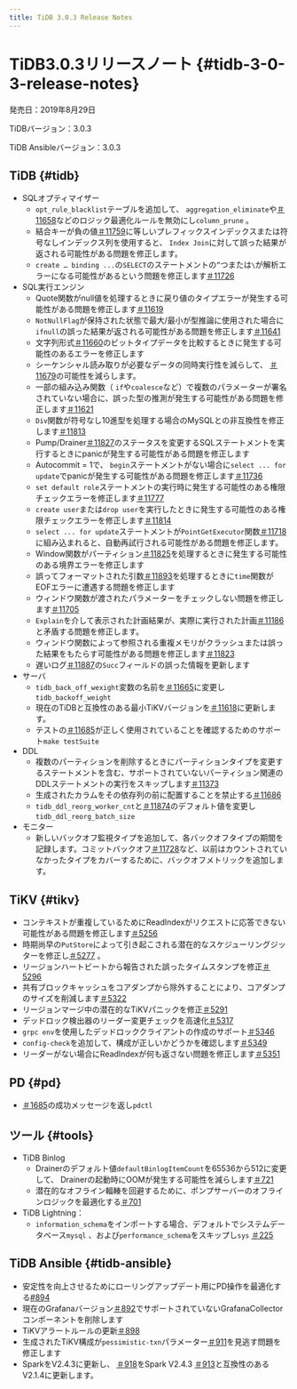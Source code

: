 ```yaml
---
title: TiDB 3.0.3 Release Notes
---
```


# TiDB3.0.3リリースノート {#tidb-3-0-3-release-notes}

発売日：2019年8月29日

TiDBバージョン：3.0.3

TiDB Ansibleバージョン：3.0.3

## TiDB {#tidb}

-   SQLオプティマイザー
    -   `opt_rule_blacklist`テーブルを追加して、 `aggregation_eliminate`や[＃11658](https://github.com/pingcap/tidb/pull/11658)などのロジック最適化ルールを無効にし`column_prune` 。
    -   結合キーが負の値[＃11759](https://github.com/pingcap/tidb/pull/11759)に等しいプレフィックスインデックスまたは符号なしインデックス列を使用すると、 `Index Join`に対して誤った結果が返される可能性がある問題を修正します。
    -   `create … binding ...`の`SELECT`のステートメントの`”`つまたは`\`が解析エラーになる可能性があるという問題を修正します[＃11726](https://github.com/pingcap/tidb/pull/11726)
-   SQL実行エンジン
    -   Quote関数がnull値を処理するときに戻り値のタイプエラーが発生する可能性がある問題を修正します[＃11619](https://github.com/pingcap/tidb/pull/11619)
    -   `NotNullFlag`が保持された状態で最大/最小が型推論に使用された場合に`ifnull`の誤った結果が返される可能性がある問題を修正します[＃11641](https://github.com/pingcap/tidb/pull/11641)
    -   文字列形式[＃11660](https://github.com/pingcap/tidb/pull/11660)のビットタイプデータを比較するときに発生する可能性のあるエラーを修正します
    -   シーケンシャル読み取りが必要なデータの同時実行性を減らして、 [＃11679](https://github.com/pingcap/tidb/pull/11679)の可能性を減らします。
    -   一部の組み込み関数（ `if`や`coalesce`など）で複数のパラメーターが署名されていない場合に、誤った型の推測が発生する可能性がある問題を修正します[＃11621](https://github.com/pingcap/tidb/pull/11621)
    -   `Div`関数が符号なし10進型を処理する場合のMySQLとの非互換性を修正します[＃11813](https://github.com/pingcap/tidb/pull/11813)
    -   Pump/Drainer[＃11827](https://github.com/pingcap/tidb/pull/11827)のステータスを変更するSQLステートメントを実行するときにpanicが発生する可能性がある問題を修正します
    -   Autocommit = 1で、 `begin`ステートメントがない場合に`select ... for update`でpanicが発生する可能性がある問題を修正します[＃11736](https://github.com/pingcap/tidb/pull/11736)
    -   `set default role`ステートメントの実行時に発生する可能性のある権限チェックエラーを修正します[＃11777](https://github.com/pingcap/tidb/pull/11777)
    -   `create user`または`drop user`を実行したときに発生する可能性のある権限チェックエラーを修正します[＃11814](https://github.com/pingcap/tidb/pull/11814)
    -   `select ... for update`ステートメントが`PointGetExecutor`関数[＃11718](https://github.com/pingcap/tidb/pull/11718)に組み込まれると、自動再試行される可能性がある問題を修正します。
    -   Window関数がパーティション[＃11825](https://github.com/pingcap/tidb/pull/11825)を処理するときに発生する可能性のある境界エラーを修正します
    -   誤ってフォーマットされた引数[＃11893](https://github.com/pingcap/tidb/pull/11893)を処理するときに`time`関数がEOFエラーに遭遇する問題を修正します
    -   ウィンドウ関数が渡されたパラメーターをチェックしない問題を修正します[＃11705](https://github.com/pingcap/tidb/pull/11705)
    -   `Explain`を介して表示された計画結果が、実際に実行された計画[＃11186](https://github.com/pingcap/tidb/pull/11186)と矛盾する問題を修正します。
    -   ウィンドウ関数によって参照される重複メモリがクラッシュまたは誤った結果をもたらす可能性がある問題を修正します[＃11823](https://github.com/pingcap/tidb/pull/11823)
    -   遅いログ[＃11887](https://github.com/pingcap/tidb/pull/11887)の`Succ`フィールドの誤った情報を更新します
-   サーバ
    -   `tidb_back_off_wexight`変数の名前を[＃11665](https://github.com/pingcap/tidb/pull/11665)に変更し`tidb_backoff_weight`
    -   現在のTiDBと互換性のある最小TiKVバージョンを[＃11618](https://github.com/pingcap/tidb/pull/11618)に更新します。
    -   テストの[＃11685](https://github.com/pingcap/tidb/pull/11685)が正しく使用されていることを確認するためのサポート`make testSuite`
-   DDL
    -   複数のパーティションを削除するときにパーティションタイプを変更するステートメントを含む、サポートされていないパーティション関連のDDLステートメントの実行をスキップします[＃11373](https://github.com/pingcap/tidb/pull/11373)
    -   生成されたカラムをその依存列の前に配置することを禁止する[＃11686](https://github.com/pingcap/tidb/pull/11686)
    -   `tidb_ddl_reorg_worker_cnt`と[＃11874](https://github.com/pingcap/tidb/pull/11874)のデフォルト値を変更し`tidb_ddl_reorg_batch_size`
-   モニター
    -   新しいバックオフ監視タイプを追加して、各バックオフタイプの期間を記録します。コミットバックオフ[＃11728](https://github.com/pingcap/tidb/pull/11728)など、以前はカウントされていなかったタイプをカバーするために、バックオフメトリックを追加します。

## TiKV {#tikv}

-   コンテキストが重複しているためにReadIndexがリクエストに応答できない可能性がある問題を修正します[＃5256](https://github.com/tikv/tikv/pull/5256)
-   時期尚早の`PutStore`によって引き起こされる潜在的なスケジューリングジッターを修正し[＃5277](https://github.com/tikv/tikv/pull/5277) 。
-   リージョンハートビートから報告された誤ったタイムスタンプを修正[＃5296](https://github.com/tikv/tikv/pull/5296)
-   共有ブロックキャッシュをコアダンプから除外することにより、コアダンプのサイズを削減します[＃5322](https://github.com/tikv/tikv/pull/5322)
-   リージョンマージ中の潜在的なTiKVパニックを修正[＃5291](https://github.com/tikv/tikv/pull/5291)
-   デッドロック検出器のリーダー変更チェックを高速化[＃5317](https://github.com/tikv/tikv/pull/5317)
-   `grpc env`を使用したデッドロッククライアントの作成のサポート[＃5346](https://github.com/tikv/tikv/pull/5346)
-   `config-check`を追加して、構成が正しいかどうかを確認します[＃5349](https://github.com/tikv/tikv/pull/5349)
-   リーダーがない場合にReadIndexが何も返さない問題を修正します[＃5351](https://github.com/tikv/tikv/pull/5351)

## PD {#pd}

-   [＃1685](https://github.com/pingcap/pd/pull/1685)の成功メッセージを返し`pdctl`

## ツール {#tools}

-   TiDB Binlog
    -   Drainerのデフォルト値`defaultBinlogItemCount`を65536から512に変更して、 Drainerの起動時にOOMが発生する可能性を減らします[＃721](https://github.com/pingcap/tidb-binlog/pull/721)
    -   潜在的なオフライン輻輳を回避するために、ポンプサーバーのオフラインロジックを最適化する[＃701](https://github.com/pingcap/tidb-binlog/pull/701)
-   TiDB Lightning：
    -   `information_schema`をインポートする場合、デフォルトでシステムデータベース`mysql` 、および`performance_schema`をスキップし`sys` [＃225](https://github.com/pingcap/tidb-lightning/pull/225)

## TiDB Ansible {#tidb-ansible}

-   安定性を向上させるためにローリングアップデート用にPD操作を最適化する[#894](https://github.com/pingcap/tidb-ansible/pull/894)
-   現在のGrafanaバージョン[＃892](https://github.com/pingcap/tidb-ansible/pull/892)でサポートされていないGrafanaCollectorコンポーネントを削除します
-   TiKVアラートルールの更新[＃898](https://github.com/pingcap/tidb-ansible/pull/898)
-   生成されたTiKV構成が`pessimistic-txn`パラメーター[＃911](https://github.com/pingcap/tidb-ansible/pull/911)を見逃す問題を修正します
-   SparkをV2.4.3に更新し、 [＃918](https://github.com/pingcap/tidb-ansible/pull/918)をSpark V2.4.3 [＃913](https://github.com/pingcap/tidb-ansible/pull/913)と互換性のあるV2.1.4に更新します。
